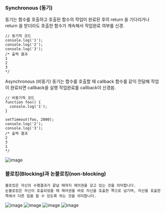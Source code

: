 ### Synchronous (동기)

동기는 함수를 호출하고 호출된 함수의 작업이 완료된 후의 return 을 기다리거나
return 을 받더라도 호출한 함수가 계속해서 작업완료 여부를 신경.

```
// 동기적 코드
console.log('1');
console.log('2');
console.log('3');
/* 출력 결과
1
2
3
*/

```

Asynchronous (비동기)
동기는 함수를 호출할 때 callback 함수를 같이 전달해 작업이 완료되면 callback을 실행
작업완료를 callback이 신경씀.

```
// 비동기적 코드
function foo() {
  console.log('1');
}
 
setTimeout(foo, 2000);
console.log('2');
console.log('3');
/* 출력 결과
2
3
1
*/
```

![image](https://user-images.githubusercontent.com/43161245/83749433-ac101480-a69e-11ea-9170-87a94d5c5fdc.png)

### 블로킹(Blocking)과 논블로킹(non-blocking)

```
블로킹은 자신의 수행결과가 끝날 때까지 제어권을 갖고 있는 것을 의미합니다.
논블로킹은 자신이 호출되었을 때 제어권을 바로 자신을 호출한 쪽으로 넘기며, 자신을 호출한 쪽에서 다른 일을 할 수 있도록 하는 것을 의미합니다.
```

![image](https://user-images.githubusercontent.com/43161245/83750490-5177b800-a6a0-11ea-8be3-ccd280849a98.png)
![image](https://user-images.githubusercontent.com/43161245/83750463-49b81380-a6a0-11ea-9ccd-4e78ed06cdbb.png)
![image](https://user-images.githubusercontent.com/43161245/83750392-360cad00-a6a0-11ea-9ef0-903f7d5569d2.png)
![image](https://user-images.githubusercontent.com/43161245/83750509-5c324d00-a6a0-11ea-8f5b-5a00eb0c045d.png)
